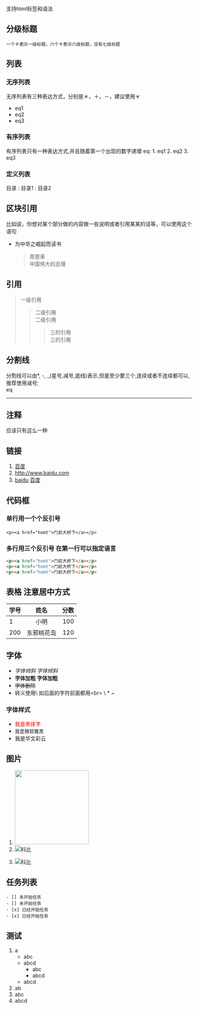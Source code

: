 支持html标签和语法

## 分级标题
    一个＃表示一级标题，六个＃表示六级标题，没有七级标题


## 列表

### 无序列表
无序列表有三种表达方式，分别是＊，＋，－，建议使用＊
* eq1
* eq2
* eq3

### 有序列表
有序列表只有一种表达方式,并且随着第一个出现的数字递增
    eq:
        1. eq1
        2. eq2
        3. eq3

### 定义列表
目录
: 目录1
: 目录2

## 区块引用
比如说，你想对某个部分做的内容做一些说明或者引用某某的话等，可以使用这个语句

* 为中华之崛起而读书
    >周恩来<br>
    中国伟大的总理

## 引用
>  一级引用<br>
>>  二级引用<br>
>>  二级引用<br>
>>>  三的引用<br>
>>>  三的引用<br>



## 分割线
分割线可以由*, -, _(星号,减号,底线)表示,但是至少要三个,连续或者不连续都可以,推荐使用减号;<br>
eq

---

## 注释
<!-- 我是一个注释 -->
应该只有这么一种

## 链接
[link]: http://www.baidu.com
1. [百度](http://www.baidu.com)
2. <http://www.baidu.com>
3. [baidu][link] [百度][link]


## 代码框

### 单行用一个个反引号

`<p><a href="homt">门前大桥下</a></p>`

### 多行用三个反引号 在第一行可以指定语言

``` html
<p><a href="homt">门前大桥下</a></p>
<p><a href="homt">门前大桥下</a></p>
<p><a href="homt">门前大桥下</a></p>
```

## 表格 注意居中方式
学号|姓名|分数
:---|:----:|---:|
1  | 小明 | 100
200| 东邪桃花岛 | 120

## 字体

* *字体倾斜*    _字体倾斜_
* **字体加粗**  __字体加粗__
* ~~字体删除~~
* 转义使用\ 如后面的字符前面都用\<br> \\ \* \~

### 字体样式
* <font face="黑体" font-size=12 color=red>我是黑体字</font>
* <font size=2 face="微软雅黑">我是微软雅黑</font>
* <font face="STCAIYUN">我是华文彩云</font>

## 图片
1. <img src="http://pic11.photophoto.cn/20090626/0036036341009653_b.jpg" width="200" height="200">
2. ![科比][kobe]

[kobe]: http://pic11.photophoto.cn/20090626/0036036341009653_b.jpg "科比"

3. ![科比](http://pic11.photophoto.cn/20090626/0036036341009653_b.jpg "科比")



## 任务列表

    - [] 未开始任务
    - [] 未开始任务
    - [x] 已经开始任务
    - [x] 已经开始任务

## 测试
1. a
    * abc
    * abcd
        * abc
        + abcd
    * abcd
4. ab
3. abc
9. abcd

